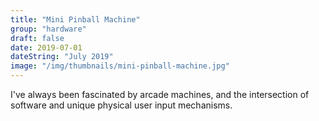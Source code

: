 ```yaml
---
title: "Mini Pinball Machine"
group: "hardware"
draft: false
date: 2019-07-01
dateString: "July 2019"
image: "/img/thumbnails/mini-pinball-machine.jpg"
---
```


I've always been fascinated by arcade machines, and the intersection of software and unique physical user input mechanisms.
